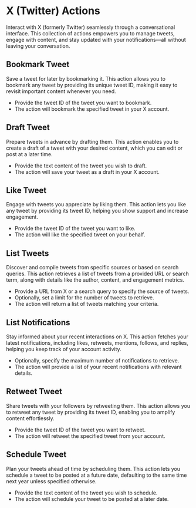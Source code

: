 # X (Twitter) Actions

Interact with X (formerly Twitter) seamlessly through a conversational interface. This collection of actions empowers you to manage tweets, engage with content, and stay updated with your notifications—all without leaving your conversation.

## Bookmark Tweet
Save a tweet for later by bookmarking it. This action allows you to bookmark any tweet by providing its unique tweet ID, making it easy to revisit important content whenever you need.
- Provide the tweet ID of the tweet you want to bookmark.
- The action will bookmark the specified tweet in your X account.

## Draft Tweet
Prepare tweets in advance by drafting them. This action enables you to create a draft of a tweet with your desired content, which you can edit or post at a later time.
- Provide the text content of the tweet you wish to draft.
- The action will save your tweet as a draft in your X account.

## Like Tweet
Engage with tweets you appreciate by liking them. This action lets you like any tweet by providing its tweet ID, helping you show support and increase engagement.
- Provide the tweet ID of the tweet you want to like.
- The action will like the specified tweet on your behalf.

## List Tweets
Discover and compile tweets from specific sources or based on search queries. This action retrieves a list of tweets from a provided URL or search term, along with details like the author, content, and engagement metrics.
- Provide a URL from X or a search query to specify the source of tweets.
- Optionally, set a limit for the number of tweets to retrieve.
- The action will return a list of tweets matching your criteria.

## List Notifications
Stay informed about your recent interactions on X. This action fetches your latest notifications, including likes, retweets, mentions, follows, and replies, helping you keep track of your account activity.
- Optionally, specify the maximum number of notifications to retrieve.
- The action will provide a list of your recent notifications with relevant details.

## Retweet Tweet
Share tweets with your followers by retweeting them. This action allows you to retweet any tweet by providing its tweet ID, enabling you to amplify content effortlessly.
- Provide the tweet ID of the tweet you want to retweet.
- The action will retweet the specified tweet from your account.

## Schedule Tweet
Plan your tweets ahead of time by scheduling them. This action lets you schedule a tweet to be posted at a future date, defaulting to the same time next year unless specified otherwise.
- Provide the text content of the tweet you wish to schedule.
- The action will schedule your tweet to be posted at a later date.